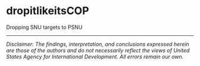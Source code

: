 # dropitlikeitsCOP
Dropping SNU targets to PSNU

---

*Disclaimer: The findings, interpretation, and conclusions expressed herein are those of the authors and do not necessarily reflect the views of United States Agency for International Development. All errors remain our own.*